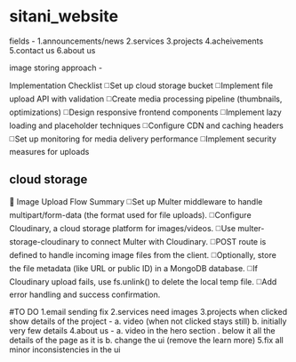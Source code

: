 # sitani_website

fields -
1.announcements/news
2.services
3.projects
4.acheivements
5.contact us
6.about us

image storing approach -

Implementation Checklist
◻️Set up cloud storage bucket
◻️Implement file upload API with validation
◻️Create media processing pipeline (thumbnails, optimizations)
◻️Design responsive frontend components
◻️Implement lazy loading and placeholder techniques
◻️Configure CDN and caching headers
◻️Set up monitoring for media delivery performance
◻️Implement security measures for uploads


## cloud storage 
🧭 Image Upload Flow Summary
◻️Set up Multer middleware to handle multipart/form-data (the format used for file uploads).
◻️Configure Cloudinary, a cloud storage platform for images/videos.
◻️Use multer-storage-cloudinary to connect Multer with Cloudinary.
◻️POST route is defined to handle incoming image files from the client.
◻️Optionally, store the file metadata (like URL or public ID) in a MongoDB database.
◻️If Cloudinary upload fails, use fs.unlink() to delete the local temp file.
◻️Add error handling and success confirmation.



#TO DO 
1.email sending fix 
2.services need images
3.projects when clicked show details of the project - 
            a. video (when not clicked stays still)
            b. initially very few details
4.about us -
            a. video in the hero section . below it all the details of the page as it is
            b. change the ui (remove the learn more)
5.fix all minor inconsistencies in the ui